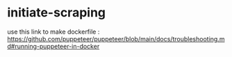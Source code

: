 # initiate-scraping

use this link to make dockerfile :
https://github.com/puppeteer/puppeteer/blob/main/docs/troubleshooting.md#running-puppeteer-in-docker
